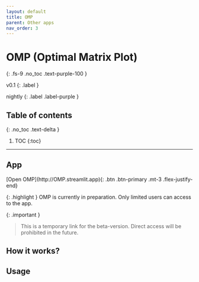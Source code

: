 ```yaml
---
layout: default
title: OMP
parent: Other apps
nav_order: 3
---
```


# OMP (Optimal Matrix Plot)
{: .fs-9 .no_toc .text-purple-100 }
<div markdown="1">
v0.1
{: .label }

nightly
{: .label .label-purple }
</div>


## Table of contents
{: .no_toc .text-delta }

1. TOC
{:toc}

---

## App

<span class="fs-5">
[Open OMP](http://OMP.streamlit.app){: .btn .btn-primary .mt-3 .flex-justify-end}
</span>

{: .highlight }
OMP is currently in preparation. Only limited users can access to the app.

{: .important }
> This is a temporary link for the beta-version. Direct access will be prohibited in the future. 


## How it works?


## Usage


<!-- ## Tutorial video -->



